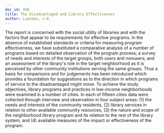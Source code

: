 ```yaml
---
doc_id: 358
title: The Disadvantaged and Library Effectiveness
author: Lipsman, c.K.
---
```


The report is concerned with the social utility of libraries and
with the factors that appear to be requirements for effective
programs.  In the absence of established standards or criteria for
measuring program effectiveness, we have substituted a comparative analysis of
a number of programs based on detailed observation of the program process;
a survey of needs and interests of the
target groups, both users and nonusers; and an assessment of the
library's role in the target neighborhood as it is perceived by other
community institutions serving the same groups.  Thus a basis for
comparisons and for judgements has been introduced which provides
a foundation for suggestions as to the direction in which programs
of service to the disadvantaged might move.
  To achieve the study objectives, library programs and practices
in low-income neighborhoods were examined in a number of cities.
In each of fifteen cities data were collected through interview and
observation in four subject areas: (1) the needs and interests of
the community residents, (2) library services in relation to other
available community resources, (3) the nature and scope of the
neighborhood library program and its relation to the rest of the
library system, and (4) available measures of the impact or
effectiveness of the program.